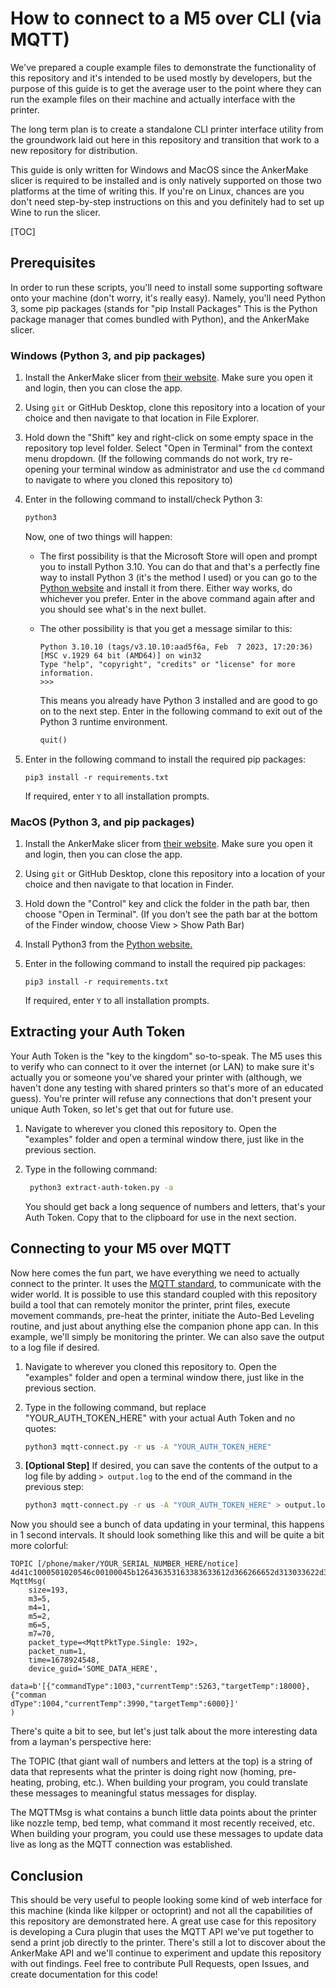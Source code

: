 # How to connect to a M5 over CLI (via MQTT)

We've prepared a couple example files to demonstrate the functionality of this repository and it's intended to be used mostly by developers, but the purpose of this guide is to get the average user to the point where they can run the example files on their machine and actually interface with the printer.

The long term plan is to create a standalone CLI printer interface utility from the groundwork laid out here in this repository and transition that work to a new repository for distribution.

This guide is only written for Windows and MacOS since the AnkerMake slicer is required to be installed and is only natively supported on those two platforms at the time of writing this. If you're on Linux, chances are you don't need step-by-step instructions on this and you definitely had to set up Wine to run the slicer.

[TOC]

## Prerequisites

In order to run these scripts, you'll need to install some supporting software onto your machine (don't worry, it's really easy). Namely, you'll need Python 3, some pip packages (stands for "pip Install Packages" This is the Python package manager that comes bundled with Python), and the AnkerMake slicer.

### Windows (Python 3, and pip packages)

1. Install the AnkerMake slicer from [their website](https://www.ankermake.com/software). Make sure you open it and login, then you can close the app.

2. Using `git` or GitHub Desktop, clone this repository into a location of your choice and then navigate to that location in File Explorer.

3. Hold down the "Shift" key and right-click on some empty space in the repository top level folder. Select "Open in Terminal" from the context menu dropdown. (If the following commands do not work, try re-opening your terminal window as administrator and use the `cd` command to navigate to where you cloned this repository to)

4. Enter in the following command to install/check Python 3:

   ```powershell
   python3
   ```

   Now, one of two things will happen:

   - The first possibility is that the Microsoft Store will open and prompt you to install Python 3.10. You can do that and that's a perfectly fine way to install Python 3 (it's the method I used) or you can go to the [Python website](https://www.python.org/downloads/) and install it from there. Either way works, do whichever you prefer. Enter in the above command again after and you should see what's in the next bullet.

   - The other possibility is that you get a message similar to this:

     ```
     Python 3.10.10 (tags/v3.10.10:aad5f6a, Feb  7 2023, 17:20:36) [MSC v.1929 64 bit (AMD64)] on win32
     Type "help", "copyright", "credits" or "license" for more information.
     >>>
     ```

     This means you already have Python 3 installed and are good to go on to the next step. Enter in the following command to exit out of the Python 3 runtime environment.

     ```python
     quit()
     ```

5. Enter in the following command to install the required pip packages:

   ```
   pip3 install -r requirements.txt
   ```

   If required, enter `Y` to all installation prompts.

### MacOS (Python 3, and pip packages)

1. Install the AnkerMake slicer from [their website](https://www.ankermake.com/software). Make sure you open it and login, then you can close the app.

2. Using `git` or GitHub Desktop, clone this repository into a location of your choice and then navigate to that location in Finder.

3. Hold down the "Control" key and click the folder in the path bar, then choose "Open in Terminal". (If you don’t see the path bar at the bottom of the Finder window, choose View > Show Path Bar)

4. Install Python3 from the [Python website.](https://www.python.org/downloads/macos/)

5. Enter in the following command to install the required pip packages:

   ```
   pip3 install -r requirements.txt
   ```

   If required, enter `Y` to all installation prompts.



## Extracting your Auth Token

Your Auth Token is the "key to the kingdom" so-to-speak. The M5 uses this to verify who can connect to it over the internet (or LAN) to make sure it's actually you or someone you've shared your printer with (although, we haven't done any testing with shared printers so that's more of an educated guess). You're printer will refuse any connections that don't present your unique Auth Token, so let's get that out for future use.

1. Navigate to wherever you cloned this repository to. Open the "examples" folder and open a terminal window there, just like in the previous section.

2. Type in the following command:

   ```bash
    python3 extract-auth-token.py -a
   ```

   You should get back a long sequence of numbers and letters, that's your Auth Token. Copy that to the clipboard for use in the next section.



## Connecting to your M5 over MQTT

Now here comes the fun part, we have everything we need to actually connect to the printer. It uses the [MQTT standard](https://mqtt.org/), to communicate with the wider world. It is possible to use this standard coupled with this repository build a tool that can remotely monitor the printer, print files, execute movement commands, pre-heat the printer, initiate the Auto-Bed Leveling routine, and just about anything else the companion phone app can. In this example, we'll simply be monitoring the printer. We can also save the output to a log file if desired.

1. Navigate to wherever you cloned this repository to. Open the "examples" folder and open a terminal window there, just like in the previous section.

2. Type in the following command, but replace "YOUR_AUTH_TOKEN_HERE" with your actual Auth Token and no quotes:

   ```bash
   python3 mqtt-connect.py -r us -A "YOUR_AUTH_TOKEN_HERE"
   ```

3. **[Optional Step]** If desired, you can save the contents of the output to a log file by adding `> output.log` to the end of the command in the previous step:

   ```bash
   python3 mqtt-connect.py -r us -A "YOUR_AUTH_TOKEN_HERE" > output.log
   ```

Now you should see a bunch of data updating in your terminal, this happens in 1 second intervals. It should look something like this and will be quite a bit more colorful:

```
TOPIC [/phone/maker/YOUR_SERIAL_NUMBER_HERE/notice]
4d41c1000501020546c00100045b126436353163383633612d366266652d313033622d396234372d35623534393334336637356100000000000000000000000080d48d67e412394ccc2ef9d76b966687e047c862d36ca291d70a7c732aec8f28e7a315dc1dab0fc51eed678bee3959ae14af8ef3670553412e13cc90a0a6d2c4c0a949f072a716ef9153eed115eb7a7decf9c88bcb07922bae5cc925a96e954b1f70dfb55b079b696178f2c918c0af5c9e5861ae7809b97b80614cec6e948f86cc
MqttMsg(
    size=193,
    m3=5,
    m4=1,
    m5=2,
    m6=5,
    m7=70,
    packet_type=<MqttPktType.Single: 192>,
    packet_num=1,
    time=1678924548,
    device_guid='SOME_DATA_HERE',
    data=b'[{"commandType":1003,"currentTemp":5263,"targetTemp":18000},{"comman
dType":1004,"currentTemp":3990,"targetTemp":6000}]'
)
```

There's quite a bit to see, but let's just talk about the more interesting data from a layman's perspective  here:

The TOPIC (that giant wall of numbers and letters at the top) is a string of data that represents what the printer is doing right now (homing, pre-heating, probing, etc.). When building your program, you could translate these messages to meaningful status messages for display.

The MQTTMsg is what contains a bunch little data points about the printer like nozzle temp, bed temp, what command it most recently received, etc. When building your program, you could use these messages to update data live as long as the MQTT connection was established.

## Conclusion

This should be very useful to people looking some kind of web interface for this machine (kinda like kilpper or octoprint) and not all the capabilities of this repository are demonstrated here. A great use case for this repository is developing a Cura plugin that uses the MQTT API we've put together to send a print job directly to the printer. There's still a lot to discover about the AnkerMake API and we'll continue to experiment and update this repository with out findings. Feel free to contribute Pull Requests, open Issues, and create documentation for this code!
